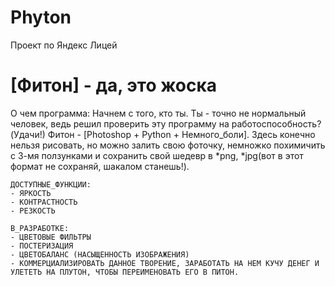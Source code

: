 # Phyton
Проект по Яндекс Лицей
# [Фитон] - да, это жоска

О чем программа:
    Начнем с того, кто ты. Ты - точно не нормальный человек, ведь решил проверить эту программу на работоспособность?(Удачи!)
Фитон - [Photoshop + Python + Немного_боли]. Здесь конечно нельзя рисовать, но можно залить свою фоточку, немножко похимичить с 3-мя ползунками и сохранить свой шедевр в *png, *jpg(вот в этот формат не сохраняй, шакалом станешь!).
    
    ДОСТУПНЫЕ_ФУНКЦИИ:
    - ЯРКОСТЬ
    - КОНТРАСТНОСТЬ
    - РЕЗКОСТЬ
    
    В_РАЗРАБОТКЕ:
    - ЦВЕТОВЫЕ ФИЛЬТРЫ
    - ПОСТЕРИЗАЦИЯ
    - ЦВЕТОБАЛАНС (НАСЫЩЕННОСТЬ ИЗОБРАЖЕНИЯ)
    - КОММЕРЦИАЛИЗИРОВАТЬ ДАННОЕ ТВОРЕНИЕ, ЗАРАБОТАТЬ НА НЕМ КУЧУ ДЕНЕГ И УЛЕТЕТЬ НА ПЛУТОН, ЧТОБЫ ПЕРЕИМЕНОВАТЬ ЕГО В ПИТОН.
